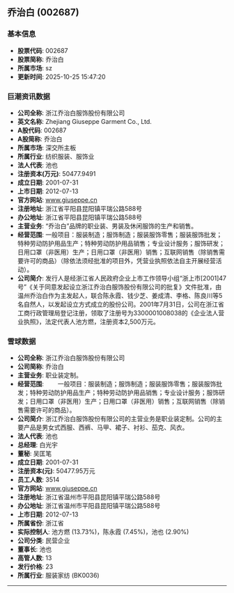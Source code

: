 ## 乔治白 (002687)

### 基本信息

- **股票代码**: 002687
- **股票简称**: 乔治白
- **所属市场**: sz
- **更新时间**: 2025-10-25 15:47:20

### 巨潮资讯数据

- **公司全称**: 浙江乔治白服饰股份有限公司
- **英文名称**: Zhejiang Giuseppe Garment Co., Ltd.
- **A股代码**: 002687
- **A股简称**: 乔治白
- **所属市场**: 深交所主板
- **所属行业**: 纺织服装、服饰业
- **法人代表**: 池也
- **注册资本(万元)**: 50477.9491
- **成立日期**: 2001-07-31
- **上市日期**: 2012-07-13
- **官方网站**: www.giuseppe.cn
- **注册地址**: 浙江省平阳县昆阳镇平瑞公路588号
- **办公地址**: 浙江省平阳县昆阳镇平瑞公路588号
- **主营业务**: “乔治白”品牌的职业装、男装及休闲服饰的生产和销售。
- **经营范围**: 一般项目：服装制造；服饰制造；服装服饰零售；服装服饰批发；特种劳动防护用品生产；特种劳动防护用品销售；专业设计服务；服饰研发；日用口罩（非医用）生产；日用口罩（非医用）销售；互联网销售（除销售需要许可的商品）（除依法须经批准的项目外，凭营业执照依法自主开展经营活动）。
- **公司简介**: 发行人是经浙江省人民政府企业上市工作领导小组“浙上市[2001]47号”《关于同意发起设立浙江乔治白服饰股份有限公司的批复》文件批准，由温州乔治白作为主发起人，联合陈永霞、钱少芝、姜成清、李格、陈良川等5名自然人，以发起设立方式成立的股份公司。2001年7月31日，公司在浙江省工商行政管理局登记注册，领取了注册号为3300001008038的《企业法人营业执照》，法定代表人池方燃，注册资本2,500万元。

### 雪球数据

- **公司全称**: 浙江乔治白服饰股份有限公司
- **公司简称**: 乔治白
- **主营业务**: 职业装定制。
- **经营范围**: 　　一般项目：服装制造；服饰制造；服装服饰零售；服装服饰批发；特种劳动防护用品生产；特种劳动防护用品销售；专业设计服务；服饰研发；日用口罩（非医用）生产；日用口罩（非医用）销售；互联网销售（除销售需要许可的商品）。
- **公司简介**: 浙江乔治白服饰股份有限公司的主营业务是职业装定制。公司的主要产品是男女式西服、西裤、马甲、裙子、衬衫、茄克、风衣。
- **法人代表**: 池也
- **总经理**: 白光宇
- **董秘**: 吴匡笔
- **成立日期**: 2001-07-31
- **注册资本(元)**: 50477.95万元
- **员工人数**: 3514
- **官方网站**: www.giuseppe.cn
- **注册地址**: 浙江省温州市平阳县昆阳镇平瑞公路588号
- **办公地址**: 浙江省温州市平阳县昆阳镇平瑞公路588号
- **上市日期**: 2012-07-13
- **所属省份**: 浙江省
- **实际控制人**: 池方燃 (13.73%)，陈永霞 (7.45%)，池也 (2.90%)
- **公司分类**: 民营企业
- **董事长**: 池也
- **高管人数**: 13
- **发行价格**: 23
- **所属行业**: 服装家纺 (BK0036)

---